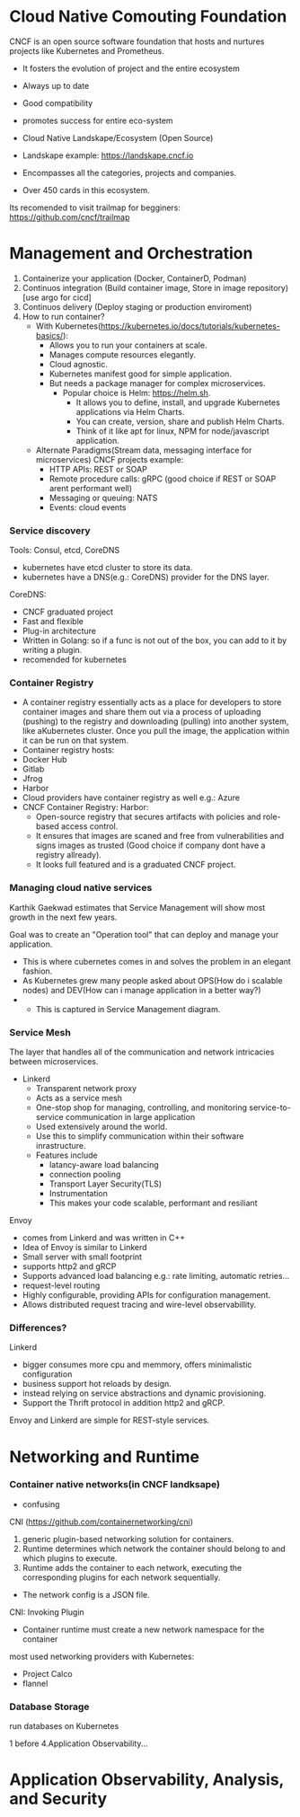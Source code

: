 # Cloud Native Comouting Foundation

CNCF is an open source software foundation that hosts and nurtures projects like Kubernetes and Prometheus.

- It fosters the evolution of project and the entire ecosystem
- Always up to date
- Good compatibility
- promotes success for entire eco-system

- Cloud Native Landskape/Ecosystem (Open Source)

- Landskape example: https://landskape.cncf.io

- Encompasses all the categories, projects and companies.
- Over 450 cards in this ecosystem.

Its recomended to visit trailmap for begginers: https://github.com/cncf/trailmap

# Management and Orchestration

1. Containerize your application (Docker, ContainerD, Podman)
2. Continuos integration (Build container image, Store in image repository) [use argo for cicd]
3. Continuos delivery (Deploy staging or production enviroment)
4. How to run container?
   - With Kubernetes(https://kubernetes.io/docs/tutorials/kubernetes-basics/):
     - Allows you to run your containers at scale.
     - Manages compute resources elegantly.
     - Cloud agnostic.
     - Kubernetes manifest good for simple application.
     - But needs a package manager for complex microservices.
       - Popular choice is Helm: https://helm.sh.
         - It allows you to define, install, and upgrade Kubernetes applications via Helm Charts.
         - You can create, version, share and publish Helm Charts.
         - Think of it like apt for linux, NPM for node/javascript application.
    - Alternate Paradigms(Stream data, messaging interface for microservices) CNCF projects example:
      - HTTP APIs: REST or SOAP
      - Remote procedure calls: gRPC (good choice if REST or SOAP arent performant well)
      - Messaging or queuing: NATS
      - Events: cloud events

### Service discovery

Tools: Consul, etcd, CoreDNS
- kubernetes have etcd cluster to store its data.
- kubernetes have a DNS(e.g.: CoreDNS) provider for the DNS layer.

CoreDNS:
- CNCF graduated project
- Fast and flexible
- Plug-in architecture
- Written in Golang: so if a func is not out of the box, you can add to it by writing a plugin.
- recomended for kubernetes

### Container Registry
- A container registry essentially acts as a place for developers to store container images and share them out via a process of uploading (pushing) to the registry and downloading (pulling) into another system, like aKubernetes cluster. Once you pull the image, the application within it can be run on that system.
- Container registry hosts:
- Docker Hub
- Gitlab
- Jfrog
- Harbor
- Cloud providers have container registry as well e.g.: Azure
- CNCF Container Registry: Harbor:
  - Open-source registry that secures artifacts with policies and role-based access control.
  - It ensures that images are scaned and free from vulnerabilities and signs images as trusted (Good choice if company dont have a registry allready).
  - It looks full featured and is a graduated CNCF project.

### Managing cloud native services

Karthik Gaekwad estimates that Service Management will show most growth in the next few years.

Goal was to create an "Operation tool" that can deploy and manage your application.
- This is where cubernetes comes in and solves the problem in an elegant fashion.
- As Kubernetes grew many people asked about OPS(How do i scalable nodes) and DEV(How can i manage application in a better way?)
- - This is captured in Service Management diagram.

### Service Mesh

The layer that handles all of the communication and network intricacies between microservices.

- Linkerd
  - Transparent network proxy
  - Acts as a service mesh
  - One-stop shop for managing, controlling, and monitoring service-to-service communication in large application
  - Used extensively around the world.
  - Use this to simplify communication within their software inrastructure.
  - Features include
    - latancy-aware load balancing
    - connection pooling
    - Transport Layer Security(TLS)
    - Instrumentation
    - This makes your code scalable, performant and resiliant

Envoy
- comes from Linkerd and was written in C++
- Idea of Envoy is similar to Linkerd
- Small server with small footprint
- supports http2 and gRCP
- Supports advanced load balancing e.g.: rate limiting, automatic retries...
- request-level routing 
- Highly configurable, providing APIs for configuration management.
- Allows distributed request tracing and wire-level observabillity.

### Differences?
Linkerd
- bigger consumes more cpu and memmory, offers minimalistic configuration
- business support hot reloads by design.
- instead relying on service abstractions and dynamic provisioning.
- Support the Thrift protocol in addition http2 and gRCP. 

Envoy and Linkerd are simple for REST-style services.

# Networking and Runtime

### Container native networks(in CNCF landksape)
- confusing

CNI (https://github.com/containernetworking/cni)
1. generic plugin-based networking solution for containers.
2. Runtime determines which network the container should belong to and which plugins to execute.
3. Runtime adds the container to each network, executing the corresponding plugins for each network sequentially.
- The network config is a JSON file.

CNI: Invoking Plugin
- Container runtime must create a new network namespace for the container

most used networking providers with Kubernetes:
- Project Calco
- flannel

### Database Storage

run databases on Kubernetes

1 before 4.Application Observability...

# Application Observability, Analysis, and Security

  
